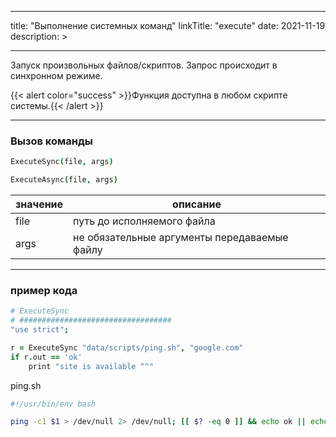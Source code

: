
---
title: "Выполнение системных команд"
linkTitle: "execute"
date: 2021-11-19
description: >

---

Запуск произвольных файлов/скриптов. Запрос происходит в синхронном режиме. 

{{< alert color="success" >}}Функция доступна в любом скрипте системы.{{< /alert >}}

----------------

### Вызов команды
```coffeescript
ExecuteSync(file, args)

ExecuteAsync(file, args)
```

|  значение  | описание  |
|-------------|---------|
| file |    путь до исполняемого файла  |
| args | не обязательные аргументы передаваемые файлу  |


----------------

### пример кода

```coffeescript
# ExecuteSync
# ##################################
"use strict";

r = ExecuteSync "data/scripts/ping.sh", "google.com"
if r.out == 'ok'
    print "site is available ^^"
```

ping.sh
```bash
#!/usr/bin/env bash

ping -c1 $1 > /dev/null 2> /dev/null; [[ $? -eq 0 ]] && echo ok || echo "err"
```
